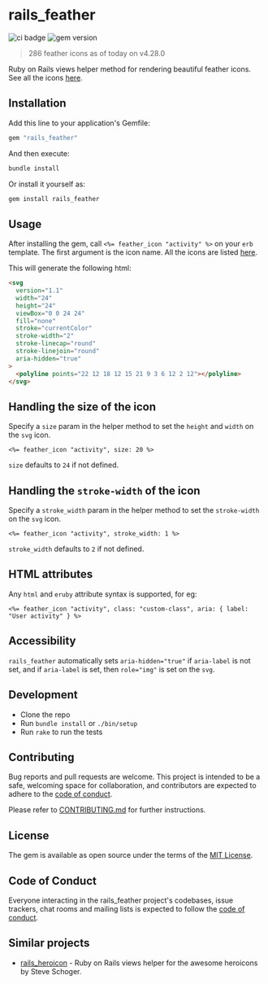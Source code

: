 # rails_feather

<p float="left">
  <img src="https://github.com/abeidahmed/rails_feather/actions/workflows/ci.yml/badge.svg" alt="ci badge" />
  <img src="https://badge.fury.io/rb/rails_feather.svg" alt="gem version" />
</p>

> 286 feather icons as of today on v4.28.0

Ruby on Rails views helper method for rendering beautiful feather icons. See all
the icons [here](https://feathericons.com).

## Installation

Add this line to your application's Gemfile:

```ruby
gem "rails_feather"
```

And then execute:

```bash
bundle install
```

Or install it yourself as:

```bash
gem install rails_feather
```

## Usage

After installing the gem, call `<%= feather_icon "activity" %>` on your `erb` template.
The first argument is the icon name. All the icons are listed [here](https://feathericons.com).

This will generate the following html:

```html
<svg
  version="1.1"
  width="24"
  height="24"
  viewBox="0 0 24 24"
  fill="none"
  stroke="currentColor"
  stroke-width="2"
  stroke-linecap="round"
  stroke-linejoin="round"
  aria-hidden="true"
>
  <polyline points="22 12 18 12 15 21 9 3 6 12 2 12"></polyline>
</svg>
```

## Handling the size of the icon

Specify a `size` param in the helper method to set the `height` and `width`
on the `svg` icon.

```erb
<%= feather_icon "activity", size: 20 %>
```

`size` defaults to `24` if not defined.

## Handling the `stroke-width` of the icon

Specify a `stroke_width` param in the helper method to set the `stroke-width`
on the `svg` icon.

```erb
<%= feather_icon "activity", stroke_width: 1 %>
```

`stroke_width` defaults to `2` if not defined.

## HTML attributes

Any `html` and `eruby` attribute syntax is supported, for eg:

```erb
<%= feather_icon "activity", class: "custom-class", aria: { label: "User activity" } %>
```

## Accessibility

`rails_feather` automatically sets `aria-hidden="true"` if `aria-label` is not
set, and if `aria-label` is set, then `role="img"` is set on the `svg`.

## Development

- Clone the repo
- Run `bundle install` or `./bin/setup`
- Run `rake` to run the tests

## Contributing

Bug reports and pull requests are welcome. This project is intended to be a
safe, welcoming space for collaboration, and contributors are expected to adhere
to the [code of conduct](https://github.com/abeidahmed/rails_feather/blob/main/CODE_OF_CONDUCT.md).

Please refer to [CONTRIBUTING.md](https://github.com/abeidahmed/rails_feather/blob/main/CONTRIBUTING.md)
for further instructions.

## License

The gem is available as open source under the terms of the [MIT License](https://opensource.org/licenses/MIT).

## Code of Conduct

Everyone interacting in the rails_feather project's codebases, issue trackers,
chat rooms and mailing lists is expected to follow the [code of conduct](https://github.com/abeidahmed/rails_feather/blob/main/CODE_OF_CONDUCT.md).

## Similar projects

- [rails_heroicon](https://github.com/abeidahmed/rails-heroicon) - Ruby on Rails
  views helper for the awesome heroicons by Steve Schoger.
